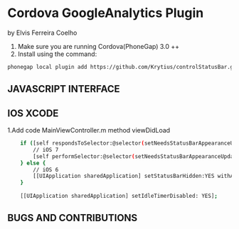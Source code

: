 # Cordova GoogleAnalytics Plugin #
by Elvis Ferreira Coelho

1. Make sure you are running Cordova(PhoneGap) 3.0 ++
2. Install using the command:

```bash
phonegap local plugin add https://github.com/Krytius/controlStatusBar.git
```

## JAVASCRIPT INTERFACE ##

## IOS XCODE ##

1.Add code MainViewController.m method viewDidLoad

```bash
	if ([self respondsToSelector:@selector(setNeedsStatusBarAppearanceUpdate)]) {
        // iOS 7
        [self performSelector:@selector(setNeedsStatusBarAppearanceUpdate)];
    } else {
        // iOS 6
        [[UIApplication sharedApplication] setStatusBarHidden:YES withAnimation:UIStatusBarAnimationFade];
    }
    
    [[UIApplication sharedApplication] setIdleTimerDisabled: YES];
```


## BUGS AND CONTRIBUTIONS ##

